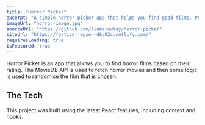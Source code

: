 ```yaml
---
title: "Horror Picker"
excerpt: "A simple horror picker app that helps you find good films. Powered by React"
imageUrl: "horror-image.jpg"
sourceUrl: "https://github.com/liamsrowley/horror-picker"
siteUrl: "https://festive-jepsen-d6c82c.netlify.com/"
requiresLoading: true
isFeatured: true
---
```


Horror Picker is an app that allows you to find horror films based on their rating.
The MovieDB API is used to fetch horror movies and then some logic is used to randomise
the film that is chosen.
## The Tech
This project was built using the latest React features, including context and hooks.
